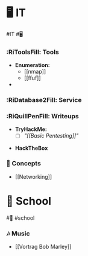 # 🖥 IT
#IT #🖥
### :RiToolsFill: Tools
*  **Enumeration:**
	* [[nmap]]
	* [[ffuf]]
* 


### :RiDatabase2Fill: Service

### :RiQuillPenFill: Writeups
* **TryHackMe:**
	- [ ] _"[[Basic Pentesting]]"_
- **HackTheBox**

### 🤔 Concepts
- [[Networking]]




# 🏫 School 
#🏫 #school 
### 🎶 Music
 * [[Vortrag  Bob Marley]] 
